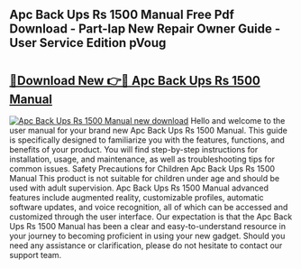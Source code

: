 ## Apc Back Ups Rs 1500 Manual Free Pdf Download - Part-Iap New Repair Owner Guide - User Service Edition pVoug

# <h2><a href="http://bc28712.oget.top/?id=Apc+Back+Ups+Rs+1500+Manual">🔗Download New 👉🔴 Apc Back Ups Rs 1500 Manual</a></h2>

[![Apc Back Ups Rs 1500 Manual new download](https://i.imgur.com/5g1atiW.png)](http://bc28712.oget.top/?id=Apc+Back+Ups+Rs+1500+Manual)
Hello and welcome to the user manual for your brand new Apc Back Ups Rs 1500 Manual. This guide is specifically designed to familiarize you with the features, functions, and benefits of your product. You will find step-by-step instructions for installation, usage, and maintenance, as well as troubleshooting tips for common issues. Safety Precautions for Children Apc Back Ups Rs 1500 Manual This product is not suitable for children under age and should be used with adult supervision. Apc Back Ups Rs 1500 Manual advanced features include augmented reality, customizable profiles, automatic software updates, and voice recognition, all of which can be accessed and customized through the user interface. Our expectation is that the Apc Back Ups Rs 1500 Manual has been a clear and easy-to-understand resource in your journey to becoming proficient in using your new gadget. Should you need any assistance or clarification, please do not hesitate to contact our support team.
